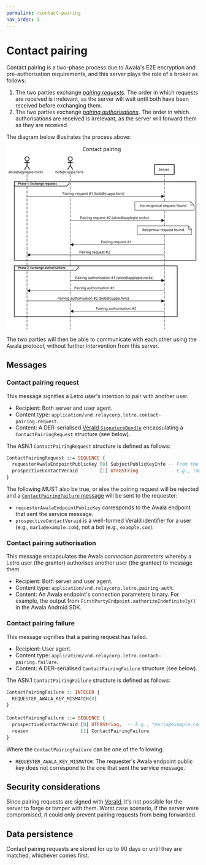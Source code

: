 ```yaml
---
permalink: /contact-pairing
nav_order: 3
---
```


# Contact pairing

Contact pairing is a two-phase process due to Awala's E2E encryption and pre-authorisation requirements, and this server plays the role of a broker as follows:

1. The two parties exchange [_pairing requests_](#contact-pairing-request). The order in which requests are received is irrelevant, as the server will wait until both have been received before exchanging them.
2. The two parties exchange [_pairing authorisations_](#contact-pairing-authorisation). The order in which authorisations are received is irrelevant, as the server will forward them as they are received.

The diagram below illustrates the process above:

![Contact pairing diagram](./assets/contact-pairing.svg)

The two parties will then be able to communicate with each other using the Awala protocol, without further intervention from this server.

## Messages

### Contact pairing request

This message signifies a Letro user's intention to pair with another user.

- Recipient: Both server and user agent.
- Content type: `application/vnd.relaycorp.letro.contact-pairing.request`.
- Content: A DER-serialised [VeraId `SignatureBundle`](https://veraid.net/specs/v1) encapsulating a `ContactPairingRequest` structure (see below).

The ASN.1 `ContactPairingRequest` structure is defined as follows:

```asn1
ContactPairingRequest ::= SEQUENCE {
  requesterAwalaEndpointPublicKey [0] SubjectPublicKeyInfo -- From the X.509 spec
  prospectiveContactVeraid        [1] UTF8String           -- E.g., "maria@example.com"
}
```

The following MUST also be true, or else the pairing request will be rejected and a [`ContactPairingFailure` message](#contact-pairing-failure) will be sent to the requester:

- `requesterAwalaEndpointPublicKey` corresponds to the Awala endpoint that sent the service message.
- `prospectiveContactVeraid` is a well-formed VeraId identifier for a user (e.g., `maria@example.com`), not a bot (e.g., `example.com`).

### Contact pairing authorisation

This message encapsulates the Awala _connection parameters_ whereby a Letro user (the granter) authorises another user (the grantee) to message them.

- Recipient: Both server and user agent.
- Content type: `application/vnd.relaycorp.letro.pairing-auth`.
- Content: An Awala endpoint's connection parameters binary. For example, the output from `FirstPartyEndpoint.authorizeIndefinitely()` in the Awala Android SDK.

### Contact pairing failure

This message signifies that a pairing request has failed.

- Recipient: User agent.
- Content type: `application/vnd.relaycorp.letro.contact-pairing.failure`.
- Content: A DER-serialised `ContactPairingFailure` structure (see below).

The ASN.1 `ContactPairingFailure` structure is defined as follows:

```asn1
ContactPairingFailure :: INTEGER {
  REQUESTER_AWALA_KEY_MISMATCH(0)
}

ContactPairingFailure ::= SEQUENCE {
  prospectiveContactVeraid [0] UTF8String,  -- E.g., "maria@example.com"
  reason                   [1] ContactPairingFailure
}
```

Where the `ContactPairingFailure` can be one of the following:

- `REQUESTER_AWALA_KEY_MISMATCH`: The requester's Awala endpoint public key does not correspond to the one that sent the service message.

## Security considerations

Since pairing requests are signed with [VeraId](https://veraid.net), it's not possible for the server to forge or tamper with them. Worst case scenario, if the server were compromised, it could only prevent pairing requests from being forwarded.

## Data persistence

Contact pairing requests are stored for up to 90 days or until they are matched, whichever comes first.
